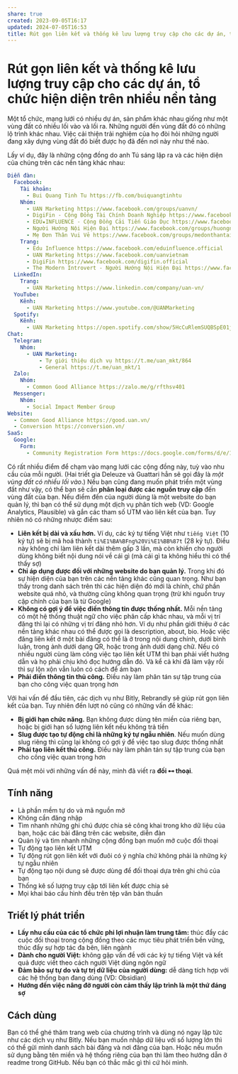 ```yaml
---
share: true
created: 2023-09-05T16:17
updated: 2024-07-05T16:53
title: Rút gọn liên kết và thống kê lưu lượng truy cập cho các dự án, tổ chức hiện diện trên nhiều nền tảng
---
```

# Rút gọn liên kết và thống kê lưu lượng truy cập cho các dự án, tổ chức hiện diện trên nhiều nền tảng
Một tổ chức, mạng lưới có nhiều dự án, sản phẩm khác nhau giống như một vùng đất có nhiều lối vào và lối ra. Những người đến vùng đất đó có những lộ trình khác nhau. Việc cải thiện trải nghiệm của họ đòi hỏi những người đang xây dựng vùng đất đó biết được họ đã đến nơi này như thế nào.

Lấy ví dụ, đây là những cộng đồng do anh Tú sáng lập ra và các hiện diện của chúng trên các nền tảng khác nhau:
```yaml
Diễn đàn:
  Facebook:
    Tài khoản:
      - Bui Quang Tinh Tu https://fb.com/buiquangtinhtu
    Nhóm:
      - UAN Marketing https://www.facebook.com/groups/uanvn/
      - DigiFin - Cộng Đồng Tài Chính Doanh Nghiệp https://www.facebook.com/groups/digifin
      - EDU★INFLUENCE - Cộng Đồng Cải Tiến Giáo Dục https://www.facebook.com/groups/eduinfluence
      - Người Hướng Nội Hiện Đại https://www.facebook.com/groups/huongnoihiendai
      - Mẹ Đơn Thân Vui Vẻ https://www.facebook.com/groups/medonthantainhat
    Trang:
      - Edu Influence https://www.facebook.com/eduinfluence.official
      - UAN Marketing https://www.facebook.com/uanvietnam
      - DigiFin https://www.facebook.com/digifin.official
      - The Modern Introvert - Người Hướng Nội Hiện Đại https://www.facebook.com/huongnoihiendai
  LinkedIn:
    Trang:
      - UAN Marketing https://www.linkedin.com/company/uan-vn/
  YouTube:
    Kênh:
      - UAN Marketing https://www.youtube.com/@UANMarketing
  Spotify:
    Kênh:
      - UAN Marketing https://open.spotify.com/show/5HcCuRlemSUQBSpE01jyLb?si=3b7c240a728743c4
Chat:
  Telegram:
    Nhóm:
      - UAN Marketing:
          - Tự giới thiệu dịch vụ https://t.me/uan_mkt/864
          - General https://t.me/uan_mkt/1
  Zalo:
    Nhóm:
      - Common Good Alliance https://zalo.me/g/rfthsv401
  Messenger:
    Nhóm:
      - Social Impact Member Group
Website:
  - Common Good Alliance https://good.uan.vn/
  - Conversion https://conversion.vn/
SaaS:
  Google:
    Form:
      - Community Registration Form https://docs.google.com/forms/d/e/1FAIpQLSeT6QlGtAtTknBInCT6nmxRJLEm1S_jU6Fb30ub9JsYAQZknw/viewform
```

Có rất nhiều điểm để chạm vào mạng lưới các cộng đồng này, tuỳ vào nhu cầu của mỗi người. (Hai triết gia Deleuze và Guattari hẳn sẽ gọi đây là *một vùng đất có nhiều lối vào*.)  Nếu bạn cũng đang muốn phát triển một vùng đất như vậy, có thể bạn sẽ cần **phân loại được các nguồn truy cập** đến vùng đất của bạn. Nếu điểm đến của người dùng là một website do bạn quản lý, thì bạn có thể sử dụng một dịch vụ phân tích web (VD: Google Analytics, Plausible) và gắn các tham số UTM vào liên kết của bạn. Tuy nhiên nó có những nhược điểm sau:
- **Liên kết bị dài và xấu hơn.** Ví dụ, các ký tự tiếng Việt như `tiếng Việt` (10 ký tự) sẽ bị mã hoá thành `ti%E1%BA%BFng%20Vi%E1%BB%87t` (28 ký tự). Điều này không chỉ làm liên kết dài thêm gấp 3 lần, mà còn khiến cho người dùng không biết nội dung nói về cái gì (mà cái gì ta không hiểu thì có thể thấy sợ) 
- **Chỉ áp dụng được đối với những website do bạn quản lý.** Trong khi đó sự hiện diện của bạn trên các nền tảng khác cũng quan trọng. Như bạn thấy trong danh sách trên thì các hiện diện đó mới là chính, chứ phần website quá nhỏ, và thường cũng không quan trọng (trừ khi nguồn truy cập chính của bạn là từ Google) 
- **Không có gợi ý để việc điền thông tin được thống nhất.** Mỗi nền tảng có một hệ thống thuật ngữ cho việc phân cấp khác nhau, và mỗi vị trí đăng thì lại có những vị trí đăng nhỏ hơn. Ví dụ như phần giới thiệu ở các nền tảng khác nhau có thể được gọi là description, about, bio. Hoặc việc đăng liên kết ở một bài đăng có thể là ở trong nội dung chính, dưới bình luận, trong ảnh dưới dạng QR, hoặc trong ảnh dưới dạng chữ. Nếu có nhiều người cùng làm công việc tạo liên kết UTM thì bạn phải viết hướng dẫn và họ phải chịu khó đọc hướng dẫn đó. Và kể cả khi đã làm vậy rồi thì sự lộn xộn vẫn luôn có cách để ám bạn
- **Phải điền thông tin thủ công.** Điều này làm phân tán sự tập trung của bạn cho công việc quan trọng hơn 

Với hai vấn đề đầu tiên, các dịch vụ như Bitly, Rebrandly sẽ giúp rút gọn liên kết của bạn. Tuy nhiên đến lượt nó cũng có những vấn đề khác:
- **Bị giới hạn chức năng.** Bạn không được dùng tên miền của riêng bạn, hoặc bị giới hạn số lượng liên kết nếu không trả tiền
- **Slug được tạo tự động chỉ là những ký tự ngẫu nhiên**. Nếu muốn dùng slug riêng thì cũng lại không có gợi ý để việc tạo slug được thống nhất
- **Phải tạo liên kết thủ công.** Điều này làm phân tán sự tập trung của bạn cho công việc quan trọng hơn 

Quá mệt mỏi với những vấn đề này, mình đã viết ra **đối ⊷ thoại**.

## Tính năng
- Là phần mềm tự do và mã nguồn mở
- Không cần đăng nhập
- Tìm nhanh những ghi chú được chia sẻ công khai trong kho dữ liệu của bạn, hoặc các bài đăng trên các website, diễn đàn
- Quản lý và tìm nhanh những cộng đồng bạn muốn mở cuộc đối thoại 
- Tự động tạo liên kết UTM
- Tự động rút gọn liên kết với đuôi có ý nghĩa chứ không phải là những ký tự ngẫu nhiên 
- Tự động tạo nội dung sẽ được dùng để đối thoại dựa trên ghi chú của bạn
- Thống kê số lượng truy cập tới liên kết được chia sẻ
- Mọi khai báo cấu hình đều trên tệp văn bản thuần

## Triết lý phát triển
- **Lấy nhu cầu của các tổ chức phi lợi nhuận làm trung tâm:** thúc đẩy các cuộc đối thoại trong cộng đồng theo các mục tiêu phát triển bền vững, thúc đẩy sự hợp tác đa bên, liên ngành
- **Dành cho người Việt:** không gặp vấn đề với các ký tự tiếng Việt và kết quả được viết theo cách người Việt dùng ngôn ngữ
- **Đảm bảo sự tự do và tự trị dữ liệu của người dùng:** dễ dàng tích hợp với các hệ thống bạn đang dùng (VD: Obsidian)
- **Hướng đến việc nâng đỡ người còn cảm thấy lập trình là một thứ đáng sợ**

## Cách dùng
Bạn có thể ghé thăm trang web của chương trình và dùng nó ngay lập tức như các dịch vụ như Bitly. Nếu bạn muốn nhập dữ liệu với số lượng lớn thì có thể gửi mình danh sách bài đăng và nơi đăng của bạn. Hoặc nếu muốn sử dụng bằng tên miền và hệ thống riêng của bạn thì làm theo hướng dẫn ở readme trong GitHub. Nếu bạn có thắc mắc gì thì cứ hỏi mình.